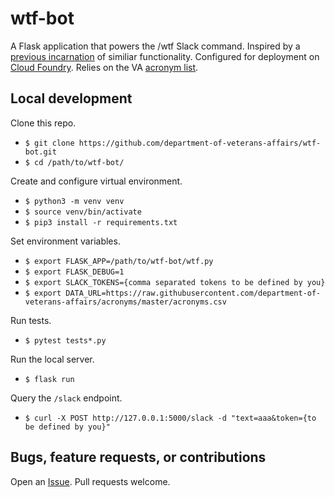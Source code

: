 # wtf-bot

A Flask application that powers the /wtf Slack command. Inspired by a [previous incarnation](https://github.com/paultag/wtf) of similiar functionality. Configured for deployment on [Cloud Foundry](https://www.cloudfoundry.org/). Relies on the VA [acronym list](https://github.com/department-of-veterans-affairs/acronyms).

## Local development

Clone this repo.
- `$ git clone https://github.com/department-of-veterans-affairs/wtf-bot.git`
- `$ cd /path/to/wtf-bot/`

Create and configure virtual environment.
- `$ python3 -m venv venv`
- `$ source venv/bin/activate`
- `$ pip3 install -r requirements.txt`

Set environment variables.
- `$ export FLASK_APP=/path/to/wtf-bot/wtf.py`
- `$ export FLASK_DEBUG=1`
- `$ export SLACK_TOKENS={comma separated tokens to be defined by you}`
- `$ export DATA_URL=https://raw.githubusercontent.com/department-of-veterans-affairs/acronyms/master/acronyms.csv`

Run tests.
- `$ pytest tests*.py`

Run the local server.
- `$ flask run`

Query the `/slack` endpoint.
- `$ curl -X POST http://127.0.0.1:5000/slack -d "text=aaa&token={to be defined by you}"`

## Bugs, feature requests, or contributions

Open an [Issue](https://github.com/department-of-veterans-affairs/wtf-bot/issues). Pull requests welcome.
